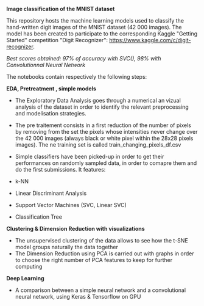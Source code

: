 **Image classification of the MNIST dataset**

This repository hosts the machine learning models used to classify the hand-written digit images of the MNIST dataset (42 000 images).
The model has been created to participate to the corresponding Kaggle "Getting Started" competition "Digit Recognizer": https://www.kaggle.com/c/digit-recognizer.


*Best scores obtained: 97% of accuracy with SVC(), 98% with Convolutionnal Neural Network*



The notebooks contain respectively the following steps:

**EDA, Pretreatment , simple models**
- The Exploratory Data Analysis goes through a numerical an vizual analysis of the dataset in order to identify the relevant preprocessing and modelisation strategies.

- The pre traitement consists in a first reduction of the number of pixels by removing from the set the pixels whose intensities never change over the 42 000 images (always black or white pixel within the 28x28 pixels images). The ne training set is called train_changing_pixels_df.csv

- Simple classifiers have been picked-up in order to get their performances on randomly sampled data, in order to comapre them and do the first submissions. It features:
- k-NN
- Linear Discriminant Analysis
- Support Vector Machines (SVC, Linear SVC)
- Classification Tree



**Clustering & Dimension Reduction with visualizations**

- The unsupervised clustering of the data allows to see how the t-SNE model groups naturally the data together
- The Dimension Reduction using PCA is carried out with graphs in order to choose the right number of PCA features to keep for further computing


**Deep Learning**
- A comparison between a simple neural network and a convolutional neural network, using Keras & Tensorflow on GPU